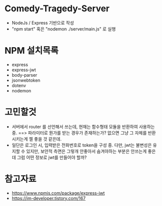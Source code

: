 # Comedy-Tragedy-Server
- NodeJs / Express 기반으로 작성
- "npm start" 혹은 "nodemon ./server/main.js" 로 실행

# NPM 설치목록
- express
- express-jwt
- body-parser
- jsonwebtoken
- dotenv
- nodemon

# 고민할것
- 서버에서 router 를 선언해서 쓰는데, 현재는 함수형태 모듈을 반환하여 사용하는 중.
    ==> 파라미터로 뭔가를 받는 경우가 존재하는가? 
        없으면 그냥 그 자체를 반환시키는게 젤 좋을 것 같은데.
- 일단은 로그인 시, 입력받은 전화번호로 token을 구성 중.
  다만, jwt는 불변성은 유지할 수 있지만, 보안적 측면은 그렇개 안좋아서 숨겨야하는 부분은 안쓰는게 좋은데
  그럼 어떤 정보로 jwt를 만들어야 할까?

# 참고자료
- https://www.npmjs.com/package/express-jwt
- https://im-developer.tistory.com/167